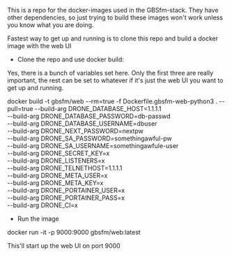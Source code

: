 This is a repo for the docker-images used in the GBSfm-stack. They have other dependencies, so just trying to build these images won't work unless you know what you are doing.

Fastest way to get up and running is to clone this repo and build a docker image with the web UI

* Clone the repo and use docker build:

Yes, there is a bunch of variables set here. Only the first three are really important, the rest can be set to whatever if it's just the web UI you want to get up and running.

docker build -t gbsfm/web --rm=true -f Dockerfile.gbsfm-web-python3 . --pull=true --build-arg DRONE_DATABASE_HOST=1.1.1.1 \
--build-arg DRONE_DATABASE_PASSWORD=db-passwd \
--build-arg DRONE_DATABASE_USERNAME=dbuser \
--build-arg DRONE_NEXT_PASSWORD=nextpw \
--build-arg DRONE_SA_PASSWORD=somethingawful-pw \
--build-arg DRONE_SA_USERNAME=somethingawfule-user \
--build-arg DRONE_SECRET_KEY=x \
--build-arg DRONE_LISTENERS=x \
--build-arg DRONE_TELNETHOST=1.1.1.1 \
--build-arg DRONE_META_USER=x \
--build-arg DRONE_META_KEY=x \
--build-arg DRONE_PORTAINER_USER=x \
--build-arg DRONE_PORTAINER_PASS=x \
--build-arg DRONE_CI=x

* Run the image

docker run -it -p 9000:9000 gbsfm/web:latest

This'll start up the web UI on port 9000